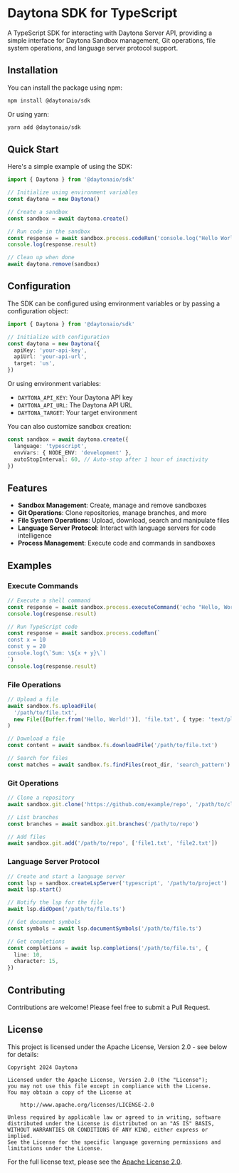 # Daytona SDK for TypeScript

A TypeScript SDK for interacting with Daytona Server API, providing a simple interface for Daytona Sandbox management, Git operations, file system operations, and language server protocol support.

## Installation

You can install the package using npm:

```bash
npm install @daytonaio/sdk
```

Or using yarn:

```bash
yarn add @daytonaio/sdk
```

## Quick Start

Here's a simple example of using the SDK:

```typescript
import { Daytona } from '@daytonaio/sdk'

// Initialize using environment variables
const daytona = new Daytona()

// Create a sandbox
const sandbox = await daytona.create()

// Run code in the sandbox
const response = await sandbox.process.codeRun('console.log("Hello World!")')
console.log(response.result)

// Clean up when done
await daytona.remove(sandbox)
```

## Configuration

The SDK can be configured using environment variables or by passing a configuration object:

```typescript
import { Daytona } from '@daytonaio/sdk'

// Initialize with configuration
const daytona = new Daytona({
  apiKey: 'your-api-key',
  apiUrl: 'your-api-url',
  target: 'us',
})
```

Or using environment variables:

- `DAYTONA_API_KEY`: Your Daytona API key
- `DAYTONA_API_URL`: The Daytona API URL
- `DAYTONA_TARGET`: Your target environment

You can also customize sandbox creation:

```typescript
const sandbox = await daytona.create({
  language: 'typescript',
  envVars: { NODE_ENV: 'development' },
  autoStopInterval: 60, // Auto-stop after 1 hour of inactivity
})
```

## Features

- **Sandbox Management**: Create, manage and remove sandboxes
- **Git Operations**: Clone repositories, manage branches, and more
- **File System Operations**: Upload, download, search and manipulate files
- **Language Server Protocol**: Interact with language servers for code intelligence
- **Process Management**: Execute code and commands in sandboxes

## Examples

### Execute Commands

```typescript
// Execute a shell command
const response = await sandbox.process.executeCommand('echo "Hello, World!"')
console.log(response.result)

// Run TypeScript code
const response = await sandbox.process.codeRun(`
const x = 10
const y = 20
console.log(\`Sum: \${x + y}\`)
`)
console.log(response.result)
```

### File Operations

```typescript
// Upload a file
await sandbox.fs.uploadFile(
  '/path/to/file.txt',
  new File([Buffer.from('Hello, World!')], 'file.txt', { type: 'text/plain' }),
)

// Download a file
const content = await sandbox.fs.downloadFile('/path/to/file.txt')

// Search for files
const matches = await sandbox.fs.findFiles(root_dir, 'search_pattern')
```

### Git Operations

```typescript
// Clone a repository
await sandbox.git.clone('https://github.com/example/repo', '/path/to/clone')

// List branches
const branches = await sandbox.git.branches('/path/to/repo')

// Add files
await sandbox.git.add('/path/to/repo', ['file1.txt', 'file2.txt'])
```

### Language Server Protocol

```typescript
// Create and start a language server
const lsp = sandbox.createLspServer('typescript', '/path/to/project')
await lsp.start()

// Notify the lsp for the file
await lsp.didOpen('/path/to/file.ts')

// Get document symbols
const symbols = await lsp.documentSymbols('/path/to/file.ts')

// Get completions
const completions = await lsp.completions('/path/to/file.ts', {
  line: 10,
  character: 15,
})
```

## Contributing

Contributions are welcome! Please feel free to submit a Pull Request.

## License

This project is licensed under the Apache License, Version 2.0 - see below for details:

```
Copyright 2024 Daytona

Licensed under the Apache License, Version 2.0 (the "License");
you may not use this file except in compliance with the License.
You may obtain a copy of the License at

    http://www.apache.org/licenses/LICENSE-2.0

Unless required by applicable law or agreed to in writing, software
distributed under the License is distributed on an "AS IS" BASIS,
WITHOUT WARRANTIES OR CONDITIONS OF ANY KIND, either express or implied.
See the License for the specific language governing permissions and
limitations under the License.
```

For the full license text, please see the [Apache License 2.0](http://www.apache.org/licenses/LICENSE-2.0).
